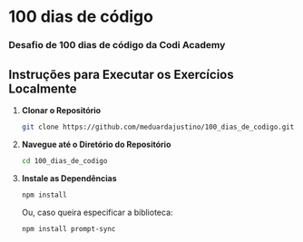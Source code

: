 # 100 dias de código
### Desafio de 100 dias de código da Codi Academy

## Instruções para Executar os Exercícios Localmente

1. **Clonar o Repositório**
   ```bash
   git clone https://github.com/meduardajustino/100_dias_de_codigo.git
   ```

 2. **Navegue até o Diretório do Repositório**
    ```bash
    cd 100_dias_de_codigo
    ```

 3. **Instale as Dependências**
    ```bash
    npm install
    ``` 
    Ou, caso queira especificar a biblioteca:
    ```bash
    npm install prompt-sync
    ``` 
